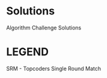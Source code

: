 Solutions
=========

Algorithm Challenge Solutions

LEGEND
======

SRM - Topcoders Single Round Match
